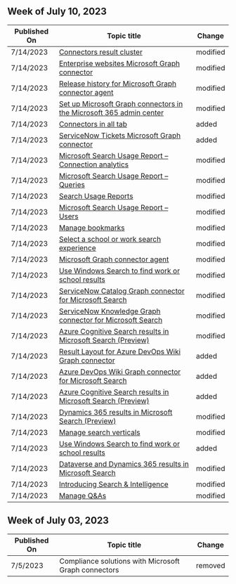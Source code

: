 <!-- This file is generated automatically each week. Changes made to this file will be overwritten.-->



## Week of July 10, 2023


| Published On |Topic title | Change |
|------|------------|--------|
| 7/14/2023 | [Connectors result cluster](/MicrosoftSearch/result-cluster) | modified |
| 7/14/2023 | [Enterprise websites Microsoft Graph connector](/MicrosoftSearch/enterprise-web-connector) | modified |
| 7/14/2023 | [Release history for Microsoft Graph connector agent](/MicrosoftSearch/graph-connector-agent-releases) | modified |
| 7/14/2023 | [Set up Microsoft Graph connectors in the Microsoft 365 admin center](/MicrosoftSearch/configure-connector) | modified |
| 7/14/2023 | [Connectors in all tab](/MicrosoftSearch/connectors-in-all-vertical) | added |
| 7/14/2023 | [ServiceNow Tickets Microsoft Graph connector](/MicrosoftSearch/servicenow-tickets-connector) | added |
| 7/14/2023 | [Microsoft Search Usage Report – Connection analytics](/MicrosoftSearch/connection-analytics-reports) | modified |
| 7/14/2023 | [Microsoft Search Usage Report – Queries ](/MicrosoftSearch/queries-usage-reports) | modified |
| 7/14/2023 | [Search Usage Reports](/MicrosoftSearch/usage-reports) | modified |
| 7/14/2023 | [Microsoft Search Usage Report – Users](/MicrosoftSearch/users-search-reports) | modified |
| 7/14/2023 | [Manage bookmarks](/MicrosoftSearch/manage-bookmarks) | modified |
| 7/14/2023 | [Select a school or work search experience](/MicrosoftSearch/select-work-school-search-experience) | modified |
| 7/14/2023 | [Microsoft Graph connector agent](/MicrosoftSearch/graph-connector-agent) | modified |
| 7/14/2023 | [Use Windows Search to find work or school results](/MicrosoftSearch/use-windows-search-find-work-school-results) | modified |
| 7/14/2023 | [ServiceNow Catalog Graph connector for Microsoft Search](/MicrosoftSearch/servicenow-catalog-connector) | modified |
| 7/14/2023 | [ServiceNow Knowledge Graph connector for Microsoft Search](/MicrosoftSearch/servicenow-knowledge-connector) | modified |
| 7/14/2023 | [Azure Cognitive Search results in Microsoft Search (Preview)](/MicrosoftSearch/manage-azure-cognitive-search) | modified |
| 7/14/2023 | [Result Layout for Azure DevOps Wiki Graph connector](/MicrosoftSearch/azure-devops-wiki-connector-result-layout) | added |
| 7/14/2023 | [Azure DevOps Wiki Graph connector for Microsoft Search](/MicrosoftSearch/azure-devops-wiki-connector) | added |
| 7/14/2023 | [Azure Cognitive Search results in Microsoft Search (Preview)](/MicrosoftSearch/manage-azure-cognitive-search) | added |
| 7/14/2023 | [Dynamics 365 results in Microsoft Search (Preview)](/MicrosoftSearch/manage-dynamics365) | modified |
| 7/14/2023 | [Manage search verticals](/MicrosoftSearch/manage-verticals) | modified |
| 7/14/2023 | [Use Windows Search to find work or school results](/MicrosoftSearch/use-windows-search-find-work-school-results) | added |
| 7/14/2023 | [Dataverse and Dynamics 365 results in Microsoft Search](/MicrosoftSearch/manage-dynamics365) | modified |
| 7/14/2023 | [Introducing Search & Intelligence](/MicrosoftSearch/search-intelligence-rename) | modified |
| 7/14/2023 | [Manage Q&As](/MicrosoftSearch/manage-qas) | modified |


## Week of July 03, 2023


| Published On |Topic title | Change |
|------|------------|--------|
| 7/5/2023 | Compliance solutions with Microsoft Graph connectors | removed |
